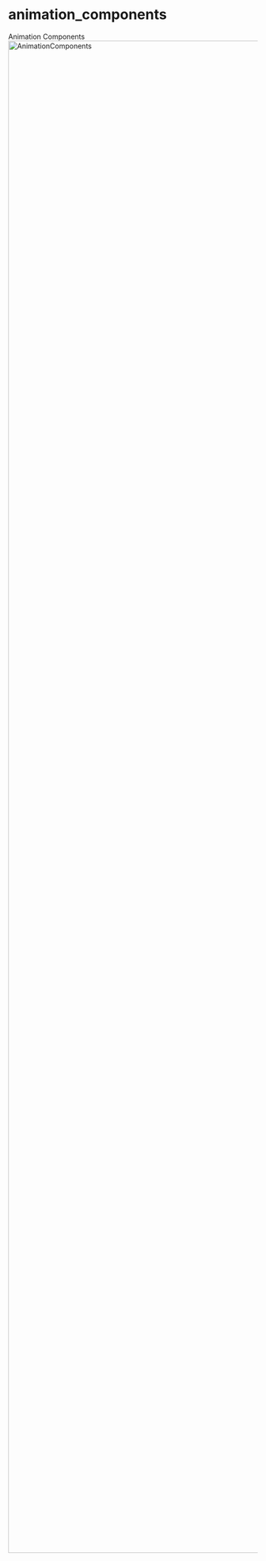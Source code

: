 # animation_components
Animation Components 
<img width="1647" height="3052" alt="AnimationComponents" src="https://github.com/user-attachments/assets/59cdec7b-3ce2-47b8-8c31-2a8452e4409e" />
